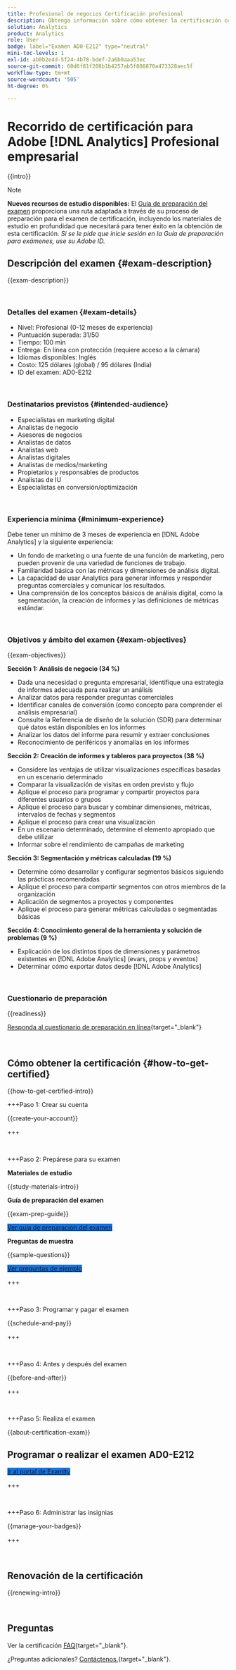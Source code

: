 ```yaml
---
title: Profesional de negocios Certificación profesional
description: Obtenga información sobre cómo obtener la certificación como [!DNL Adobe Analytics] Profesional de negocios.
solution: Analytics
product: Analytics
role: User
badge: label="Examen AD0-E212" type="neutral"
mini-toc-levels: 1
exl-id: ab0b2e4d-5f24-4b78-bdef-2a6b0aaa53ec
source-git-commit: 60d6f81f208b1b4257ab5f808870a473328aec5f
workflow-type: tm+mt
source-wordcount: '505'
ht-degree: 0%

---
```


# Recorrido de certificación para Adobe [!DNL Analytics] Profesional empresarial

{{intro}}

>[!NOTE]
>
>**Nuevos recursos de estudio disponibles:** El [Guía de preparación del examen](https://app.rockinfo.com/courses/playScorm/531) proporciona una ruta adaptada a través de su proceso de preparación para el examen de certificación, incluyendo los materiales de estudio en profundidad que necesitará para tener éxito en la obtención de esta certificación. _Si se le pide que inicie sesión en la Guía de preparación para exámenes, use su Adobe ID._

## Descripción del examen {#exam-description}

{{exam-description}}

<br>

### Detalles del examen {#exam-details}

* Nivel: Profesional (0-12 meses de experiencia)
* Puntuación superada: 31/50
* Tiempo: 100 min
* Entrega: En línea con protección (requiere acceso a la cámara)
* Idiomas disponibles: Inglés
* Costo: 125 dólares (global) / 95 dólares (India)
* ID del examen: AD0-E212

<br>

### Destinatarios previstos {#intended-audience}

* Especialistas en marketing digital
* Analistas de negocio
* Asesores de negocios
* Analistas de datos
* Analistas web
* Analistas digitales
* Analistas de medios/marketing
* Propietarios y responsables de productos
* Analistas de IU
* Especialistas en conversión/optimización

<br>

### Experiencia mínima {#minimum-experience}

Debe tener un mínimo de 3 meses de experiencia en [!DNL Adobe Analytics] y la siguiente experiencia:

* Un fondo de marketing o una fuente de una función de marketing, pero pueden provenir de una variedad de funciones de trabajo.
* Familiaridad básica con las métricas y dimensiones de análisis digital.
* La capacidad de usar Analytics para generar informes y responder preguntas comerciales y comunicar los resultados.
* Una comprensión de los conceptos básicos de análisis digital, como la segmentación, la creación de informes y las definiciones de métricas estándar.

<br>

### Objetivos y ámbito del examen {#exam-objectives}

{{exam-objectives}}

**Sección 1: Análisis de negocio (34 %)**

* Dada una necesidad o pregunta empresarial, identifique una estrategia de informes adecuada para realizar un análisis
* Analizar datos para responder preguntas comerciales
* Identificar canales de conversión (como concepto para comprender el análisis empresarial)
* Consulte la Referencia de diseño de la solución (SDR) para determinar qué datos están disponibles en los informes
* Analizar los datos del informe para resumir y extraer conclusiones
* Reconocimiento de periféricos y anomalías en los informes

**Sección 2: Creación de informes y tableros para proyectos (38 %)**

* Considere las ventajas de utilizar visualizaciones específicas basadas en un escenario determinado
* Comparar la visualización de visitas en orden previsto y flujo
* Aplique el proceso para programar y compartir proyectos para diferentes usuarios o grupos
* Aplique el proceso para buscar y combinar dimensiones, métricas, intervalos de fechas y segmentos
* Aplique el proceso para crear una visualización
* En un escenario determinado, determine el elemento apropiado que debe utilizar
* Informar sobre el rendimiento de campañas de marketing

**Sección 3: Segmentación y métricas calculadas (19 %)**

* Determine cómo desarrollar y configurar segmentos básicos siguiendo las prácticas recomendadas
* Aplique el proceso para compartir segmentos con otros miembros de la organización
* Aplicación de segmentos a proyectos y componentes
* Aplique el proceso para generar métricas calculadas o segmentadas básicas

**Sección 4: Conocimiento general de la herramienta y solución de problemas (9 %)**

* Explicación de los distintos tipos de dimensiones y parámetros existentes en [!DNL Adobe Analytics] (evars, props y eventos)
* Determinar cómo exportar datos desde [!DNL Adobe Analytics]

<br>

### Cuestionario de preparación

{{readiness}}

[Responda al cuestionario de preparación en línea](https://scorpion.caveon.com/launchpad/ad-q-e129-readiness-questionnaire-for-adobe-aem-assets-developer-professional-exam-copy-w9tako/ad-q-e212-readiness-questionnaire-for-adobe-analytics-business-practitioner-professional-exam){target="_blank"}

<br>

## Cómo obtener la certificación {#how-to-get-certified}

{{how-to-get-certified-intro}}

+++Paso 1: Crear su cuenta

{{create-your-account}}

+++

<br>

+++Paso 2: Prepárese para su examen

**Materiales de estudio**

{{study-materials-intro}}

**Guía de preparación del examen**

{{exam-prep-guide}}

<a href="https://app.rockinfo.com/courses/playScorm/531" target="_blank" class="spectrum-Button spectrum-Button--fill spectrum-Button--accent spectrum-Button--sizeM is-margin-bottom-big-big at-element-click-tracking" style="background-color:#1473E6">

<span class="spectrum-Button-label has-no-wrap">
   Ver guía de preparación del examen
</span>
</a>

**Preguntas de muestra**

{{sample-questions}}

<a href="https://scorpion.caveon.com/launchpad/ad0-e212-adobe-analytics-business-practitioner-professional-copy-th4xdu" target="_blank" class="spectrum-Button spectrum-Button--fill spectrum-Button--accent spectrum-Button--sizeM is-margin-bottom-big-big at-element-click-tracking" style="background-color:#1473E6">

<span class="spectrum-Button-label has-no-wrap">
   Ver preguntas de ejemplo
</span>
</a>

+++

<br>

+++Paso 3: Programar y pagar el examen

{{schedule-and-pay}}

+++

<br>

+++Paso 4: Antes y después del examen

{{before-and-after}}

+++

<br>

+++Paso 5: Realiza el examen

{{about-certification-exam}}

## Programar o realizar el examen AD0-E212

<a href="https://www.certmetrics.com/adobe/candidate/examity_sso.aspx?eid=AD0-E212" target="_blank" class="spectrum-Button spectrum-Button--fill spectrum-Button--accent spectrum-Button--sizeM is-margin-bottom-big-big at-element-click-tracking" style="background-color:#1473E6">

<span class="spectrum-Button-label has-no-wrap">
   Ir al portal de Examity
</span>
</a>

+++

<br>

+++Paso 6: Administrar las insignias

{{manage-your-badges}}

+++

<br>

## Renovación de la certificación

{{renewing-intro}}

<br>

## Preguntas

Ver la certificación [FAQ](https://experienceleague.adobe.com/docs/certification/certification/faq.html){target="_blank"}.

¿Preguntas adicionales? [Contáctenos.](mailto:certif@adobe.com){target="_blank"}.
